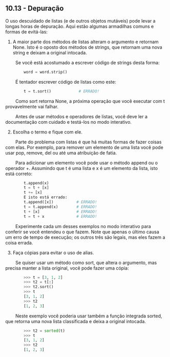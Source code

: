 ## 10.13 - Depuração

O uso descuidado de listas (e de outros objetos mutáveis) pode levar a longas horas de depuração. Aqui estão algumas armadilhas comuns e formas de evitá-las:

1. A maior parte dos métodos de listas alteram o argumento e retornam None. Isto é o oposto dos métodos de strings, que retornam uma nova string e deixam a original intocada.

        Se você está acostumado a escrever código de strings desta forma:

```python
        word = word.strip()
```

        É tentador escrever código de listas como este:

```python
        t = t.sort()            # ERRADO!
```

        Como sort retorna None, a próxima operação que você executar com t provavelmente vai falhar.

        Antes de usar métodos e operadores de listas, você deve ler a documentação com cuidado e testá-los no modo interativo.


2. Escolha o termo e fique com ele.

        Parte do problema com listas é que há muitas formas de fazer coisas com elas. Por exemplo, para remover um elemento de uma lista você pode usar pop, remove, del ou até uma atribuição de fatia.

        Para adicionar um elemento você pode usar o método append ou o operador +. Assumindo que t é uma lista e x é um elemento da lista, isto está correto:

```python
        t.append(x)
        t = t + [x]
        t += [x]
        E isto está errado:
        t.append([x])          # ERRADO!
        t = t.append(x)        # ERRADO!
        t + [x]                # ERRADO!
        t = t + x              # ERRADO!
```

        Experimente cada um desses exemplos no modo interativo para conferir se você entendeu o que fazem. Note que apenas o último causa um erro de tempo de execução; os outros três são legais, mas eles fazem a coisa errada.

3. Faça cópias para evitar o uso de alias.

        Se quiser usar um método como sort, que altera o argumento, mas precisa manter a lista original, você pode fazer uma cópia:



```python
        >>> t = [3, 1, 2]
        >>> t2 = t[:]
        >>> t2.sort()
        >>> t
        [3, 1, 2]
        >>> t2
        [1, 2, 3]
```

        Neste exemplo você poderia usar também a função integrada sorted, que retorna uma nova lista classificada e deixa a original intocada.



```python
        >>> t2 = sorted(t)
        >>> t
        [3, 1, 2]
        >>> t2
        [1, 2, 3]
```
